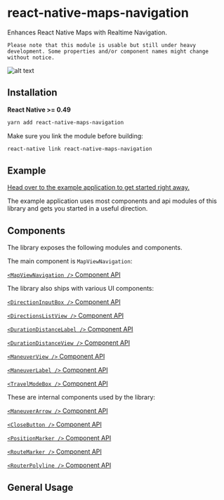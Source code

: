 # react-native-maps-navigation

Enhances React Native Maps with Realtime Navigation.

`Please note that this module is usable but still under heavy development. Some properties and/or component names might change without notice.`

![alt text](https://github.com/flyandi/react-native-maps-navigation/raw/master/docs/preview.gif "react-native-maps-navigation")


## Installation

**React Native >= 0.49**

```bash
yarn add react-native-maps-navigation
```

Make sure you link the module before building:

```bash
react-native link react-native-maps-navigation
```

## Example

[Head over to the example application to get started right away.](https://github.com/flyandi/react-native-maps-navigation-example)

The example application uses most components and api modules of this library and gets you started in a useful direction.


## Components

The library exposes the following modules and components.

The main component is `MapViewNavigation`:

[`<MapViewNavigation />` Component API](docs/MapViewNavigation.md)


The library also ships with various UI components:

[`<DirectionInputBox />` Component API](docs/DirectionInputBox.md)

[`<DirectionsListView />` Component API](docs/DirectionsListView.md)

[`<DurationDistanceLabel />` Component API](docs/DurationDistanceLabel.md)

[`<DurationDistanceView />` Component API](docs/DurationDistanceView.md)

[`<ManeuverView />` Component API](docs/ManeuverView.md)

[`<ManeuverLabel />` Component API](docs/ManeuverLabel.md)

[`<TravelModeBox />` Component API](docs/TravelModeBox.md)

These are internal components used by the library:

[`<ManeuverArrow />` Component API](docs/ManeuverArrow.md)

[`<CloseButton />` Component API](docs/CloseButton.md)

[`<PositionMarker />` Component API](docs/PositionMarker.md)

[`<RouteMarker />` Component API](docs/RouteMarker.md)

[`<RouterPolyline />` Component API](docs/RouterPolyline.md)

## General Usage




